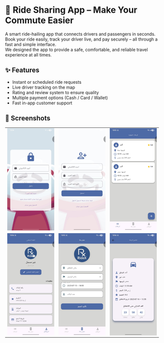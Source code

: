 # 🚗 Ride Sharing App – Make Your Commute Easier

A smart ride-hailing app that connects drivers and passengers in seconds.  
Book your ride easily, track your driver live, and pay securely – all through a fast and simple interface.  
We designed the app to provide a safe, comfortable, and reliable travel experience at all times.

## ✨ Features

- Instant or scheduled ride requests  
- Live driver tracking on the map  
- Rating and review system to ensure quality  
- Multiple payment options (Cash / Card / Wallet)  
- Fast in-app customer support  

## 📸 Screenshots

<table>
  <tr>
    <td><img src="1.jpg" width="200"/></td>
    <td><img src="2.jpg" width="200"/></td>
    <td><img src="3.jpg" width="200"/></td>
  </tr>
  <tr>
    <td><img src="4.jpg" width="200"/></td>
    <td><img src="5.jpg" width="200"/></td>
    <td><img src="6.jpg" width="200"/></td>
  </tr>
</table>

